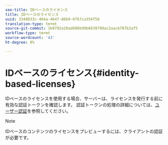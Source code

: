 ```yaml
---
seo-title: IDベースのライセンス
title: IDベースのライセンス
uuid: 3340833c-404a-4647-86b9-6f67ca354f58
translation-type: tm+mt
source-git-commit: 1b9792a10ad606b99b6639799ac2aacb707b2af5
workflow-type: tm+mt
source-wordcount: '43'
ht-degree: 0%

---
```



# IDベースのライセンス{#identity-based-licenses}

IDベースのライセンスを使用する場合、サーバーは、ライセンスを発行する前に有効な認証トークンを確認します。 認証トークンの処理の詳細については、[ユーザー認証](../../../aaxs-protecting-content/content-introduction/content-usage-rules/content-authentication/content-user-authentication.md)を参照してください。

>[!NOTE]
>
>IDベースのコンテンツのライセンスをプレビューするには、クライアントの認証が必要です。

